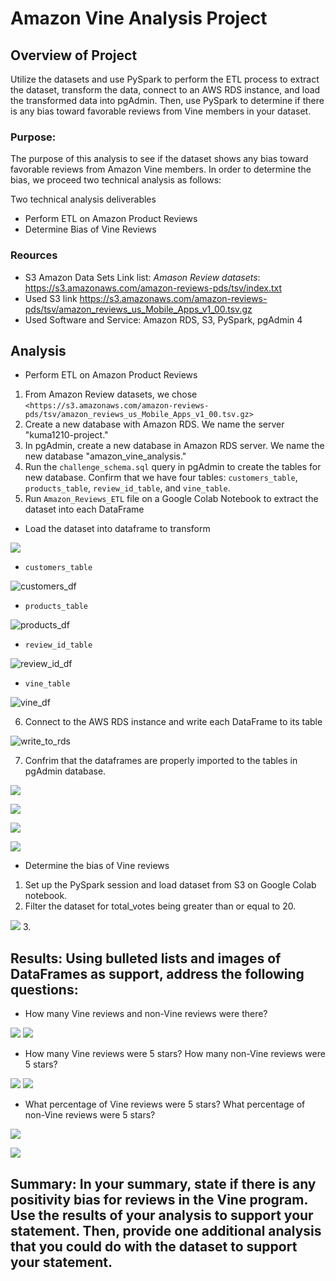 # Amazon Vine Analysis Project

## Overview of Project
  Utilize the datasets and use PySpark to perform the ETL process to extract the dataset, transform the data, connect to an AWS RDS instance, and load the transformed data into pgAdmin. Then, use PySpark to determine if there is any bias toward favorable reviews from Vine members in your dataset.
  
### Purpose:   
   The purpose of this analysis to see if the dataset shows any bias toward favorable reviews from Amazon Vine members. In order to determine the bias, we proceed two technical analysis as follows:
   
  Two technical analysis deliverables
  - Perform ETL on Amazon Product Reviews
  - Determine Bias of Vine Reviews

### Reources
- S3 Amazon Data Sets Link list: _Amason Review datasets_: <https://s3.amazonaws.com/amazon-reviews-pds/tsv/index.txt>
- Used S3 link <https://s3.amazonaws.com/amazon-reviews-pds/tsv/amazon_reviews_us_Mobile_Apps_v1_00.tsv.gz>
- Used Software and Service: Amazon RDS, S3, PySpark, pgAdmin 4

## Analysis 

 - Perform ETL on Amazon Product Reviews
  1. From Amazon Review datasets, we chose `<https://s3.amazonaws.com/amazon-reviews-pds/tsv/amazon_reviews_us_Mobile_Apps_v1_00.tsv.gz>` 
  2. Create a new database with Amazon RDS. We name the server "kuma1210-project."
  3. In pgAdmin, create a new database in Amazon RDS server. We name the new database "amazon_vine_analysis."
  4. Run the `challenge_schema.sql` query in pgAdmin to create the tables for new database. Confirm that we have four tables: `customers_table`, `products_table`, `review_id_table`, and `vine_table`.
  5. Run `Amazon_Reviews_ETL` file on a Google Colab Notebook to extract the dataset into each DataFrame
  - Load the dataset into dataframe to transform

  ![](pic/load_dataframe.png)
  
  - `customers_table`
  
  ![customers_df](pic/customers_dataframe.png)
  - `products_table`
  
  ![products_df](pic/products_dataframe.png)
  - `review_id_table`
  
  ![review_id_df](pic/review_id_df_dataframe.png)
  - `vine_table`
  
  ![vine_df](pic/vine_dataframe.png)
  
  6. Connect to the AWS RDS instance and write each DataFrame to its table
  
  ![write_to_rds](pic/write_to_rds.png)
  
  7. Confrim that the dataframes are properly imported to the tables in pgAdmin database.

 ![](pic/rds1.png)
 
 ![](pic/rds2.png)
  
 ![](pic/rds3.png)
   
 ![](pic/rds4.png)
 
 - Determine the bias of Vine reviews
 1. Set up the PySpark session and load dataset from S3 on Google Colab notebook.
 2. Filter the dataset for total_votes being greater than or equal to 20.
 
 ![](pic/Vine_Review_Analysis1.png)
 3.  
 
## Results: Using bulleted lists and images of DataFrames as support, address the following questions:

- How many Vine reviews and non-Vine reviews were there?

![](pic/Vine_Review_Analysis_review_vine.png)
![](pic/Vine_Review_Analysis_review_non-vine.png)
- How many Vine reviews were 5 stars? How many non-Vine reviews were 5 stars?

![](pic/Vine_Review_Analysis_5star_review_vine.png)
![](pic/Vine_Review_Analysis_5star_review_non-vine.png)
- What percentage of Vine reviews were 5 stars? What percentage of non-Vine reviews were 5 stars?

![](pic/Vine_Review_Analysis_ratio_5star_review_vine.png)

![](pic/Vine_Review_Analysis_ratio_5star_review_non-vine.png)


## Summary: In your summary, state if there is any positivity bias for reviews in the Vine program. Use the results of your analysis to support your statement. Then, provide one additional analysis that you could do with the dataset to support your statement.
